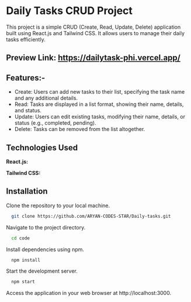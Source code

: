 # Daily Tasks CRUD Project

This project is a simple CRUD (Create, Read, Update, Delete) application built using React.js and Tailwind CSS. It allows users to manage their daily tasks efficiently.

## Preview Link: https://dailytask-phi.vercel.app/

## Features:- 

- Create: Users can add new tasks to their list, specifying the task name and any additional details.
- Read: Tasks are displayed in a list format, showing their name, details, and status.
- Update: Users can edit existing tasks, modifying their name, details, or status (e.g., completed, pending).
- Delete: Tasks can be removed from the list altogether.

## Technologies Used

**React.js:** 

**Tailwind CSS:** 


## Installation

Clone the repository to your local machine.

```bash
  git clone https://github.com/ARYAN-CODES-STAR/Daily-tasks.git
```

Navigate to the project directory.

```bash
  cd code
```

Install dependencies using npm.

```bash
  npm install
```

Start the development server.

```bash
  npm start
```

Access the application in your web browser at http://localhost:3000.
